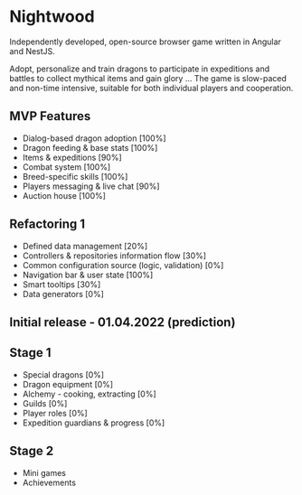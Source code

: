 # Nightwood
Independently developed, open-source browser game written in Angular and NestJS.

Adopt, personalize and train dragons to participate in expeditions and battles to collect mythical items and gain glory ...
The game is slow-paced and non-time intensive, suitable for both individual players and cooperation.

## MVP Features
 - Dialog-based dragon adoption [100%]
 - Dragon feeding & base stats [100%]
 - Items & expeditions [90%]
 - Combat system [100%]
 - Breed-specific skills [100%]
 - Players messaging & live chat [90%]
 - Auction house [100%]

## Refactoring 1
 - Defined data management [20%]
 - Controllers & repositories information flow [30%]
 - Common configuration source (logic, validation) [0%]
 - Navigation bar & user state [100%]
 - Smart tooltips [30%]
 - Data generators [0%]

## Initial release - 01.04.2022 (prediction)

## Stage 1
 - Special dragons [0%]
 - Dragon equipment [0%]
 - Alchemy - cooking, extracting [0%]
 - Guilds [0%]
 - Player roles [0%]
 - Expedition guardians & progress [0%]

## Stage 2
 - Mini games
 - Achievements

